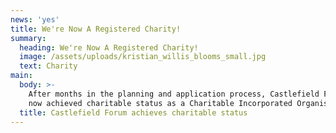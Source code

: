 ```yaml
---
news: 'yes'
title: We're Now A Registered Charity!
summary:
  heading: We're Now A Registered Charity!
  image: /assets/uploads/kristian_willis_blooms_small.jpg
  text: Charity
main:
  body: >-
    After months in the planning and application process, Castlefield Forum has
    now achieved charitable status as a Charitable Incorporated Organisation.
  title: Castlefield Forum achieves charitable status
---
```


